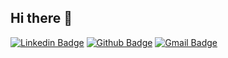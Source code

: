 ## Hi there 👋

[![Linkedin Badge](https://img.shields.io/badge/-LinkedIn-blue?style=for-the-badge&logo=Linkedin&logoColor=white&link=https://www.linkedin.com/in/magdalena-skowerska/)](https://www.linkedin.com/in/magdalena-skowerska/)
[![Github Badge](https://img.shields.io/badge/-github-black?style=for-the-badge&labelColor=black&logo=github&logoColor=white&link=https://github.com/magdaskowerska)](https://github.com/magdaskowerska)
[![Gmail Badge](https://img.shields.io/badge/-Gmail-c14438?style=for-the-badge&logo=Gmail&logoColor=white&link=mailto:magdask3@gmail.com)](mailto:magdask3@gmail.com)

<!--
**magdaskowerska/magdaskowerska** is a ✨ _special_ ✨ repository because its `README.md` (this file) appears on your GitHub profile.

Here are some ideas to get you started:

- 🔭 I’m currently working on ...
- 🌱 I’m currently learning ...
- 👯 I’m looking to collaborate on ...
- 🤔 I’m looking for help with ...
- 💬 Ask me about ...
- 📫 How to reach me: ...
- 😄 Pronouns: ...
- ⚡ Fun fact: ...
-->
